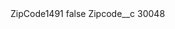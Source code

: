 <?xml version="1.0" encoding="UTF-8"?>
<CustomMetadata xmlns="http://soap.sforce.com/2006/04/metadata" xmlns:xsi="http://www.w3.org/2001/XMLSchema-instance" xmlns:xsd="http://www.w3.org/2001/XMLSchema">
    <label>ZipCode1491</label>
    <protected>false</protected>
    <values>
        <field>Zipcode__c</field>
        <value xsi:type="xsd:string">30048</value>
    </values>
</CustomMetadata>
